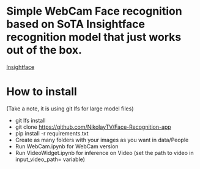 # Simple WebCam Face recognition based on SoTA Insightface recognition model that just works out of the box.
[Insightface](https://github.com/deepinsight/insightface)

# How to install
(Take a note, it is using git lfs for large model files)
* git lfs install
* git clone https://github.com/NikolayTV/Face-Recognition-app
* pip install -r requirements.txt
* Create as many folders with your images as you want in data/People
* Run WebCam.ipynb for WebCam version
* Run VideoWidget.ipynb for inference on Video (set the path to video in input_video_path= variable)